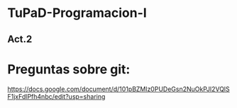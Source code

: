 # TuPaD-Programacion-I

## Act.2
# Preguntas sobre git:
https://docs.google.com/document/d/101pBZMlz0PUDeGsn2NuOkPJl2VQlSF1jxFdlPfh4nbc/edit?usp=sharing
